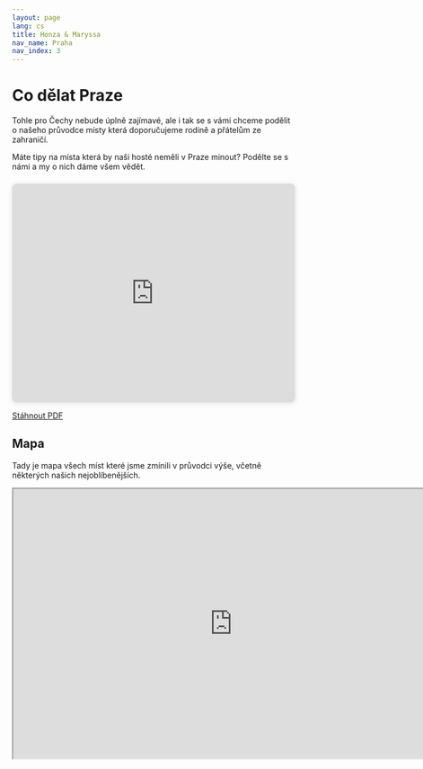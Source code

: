 ```yaml
---
layout: page
lang: cs
title: Honza & Maryssa
nav_name: Praha
nav_index: 3
---
```

# Co dělat Praze
Tohle pro Čechy nebude úplně zajímavé, ale i tak se s vámi chceme podělit o našeho průvodce místy která doporučujeme rodině a přátelům ze zahraničí.

Máte tipy na místa která by naši hosté neměli v Praze minout? Podělte se s námi a my o nich dáme všem vědět.

<div style="position: relative; width: 100%; height: 0; padding-top: 77.2727%;
 padding-bottom: 0; box-shadow: 0 2px 8px 0 rgba(63,69,81,0.16); margin-top: 1.6em; margin-bottom: 0.9em; overflow: hidden;
 border-radius: 8px; will-change: transform;">
  <iframe loading="lazy" style="position: absolute; width: 100%; height: 100%; top: 0; left: 0; border: none; padding: 0;margin: 0;"
    src="https:&#x2F;&#x2F;www.canva.com&#x2F;design&#x2F;DAF6dJUyGdk&#x2F;NziUS72eipZAqu1rgha5KQ&#x2F;view?embed" allowfullscreen="allowfullscreen" allow="fullscreen">
  </iframe>
</div>

<a href="/assets/img/prague-wedding.pdf" download>Stáhnout PDF</a>

## Mapa 
Tady je mapa všech míst které jsme zmínili v průvodci výše, včetně některých našich nejoblíbenějších. 

<iframe src="https://www.google.com/maps/d/embed?mid=1IywmMuzB--FEjhf1bKl4fu_jQJtk2vc&ehbc=2E312F" width="780" height="480"></iframe>
